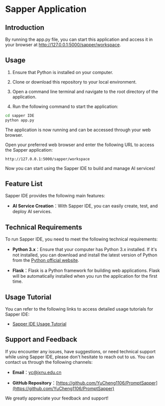# Sapper Application

## Introduction
By running the app.py file, you can start this application and access it in your browser at http://127.0.0.1:5000/sapper/workspace.

## Usage

1. Ensure that Python is installed on your computer.

2. Clone or download this repository to your local environment.

3. Open a command line terminal and navigate to the root directory of the application.

4. Run the following command to start the application:

```bash
cd sapper IDE
python app.py
```
The application is now running and can be accessed through your web browser.

Open your preferred web browser and enter the following URL to access the Sapper application:

```angular2html
http://127.0.0.1:5000/sapper/workspace
```

Now you can start using the Sapper IDE to build and manage AI services!

## Feature List

Sapper IDE provides the following main features:

- **AI Service Creation**：With Sapper IDE, you can easily create, test, and deploy AI services.

## Technical Requirements

To run Sapper IDE, you need to meet the following technical requirements:

- **Python 3.x**：Ensure that your computer has Python 3.x installed. If it's not installed, you can download and install the latest version of Python from the [Python official website](https://www.python.org/downloads/).

- **Flask**：Flask is a Python framework for building web applications. Flask will be automatically installed when you run the application for the first time.

## Usage Tutorial

You can refer to the following links to access detailed usage tutorials for Sapper IDE:

- [Sapper IDE Usage Tutorial](https://www.aichain.online/public/content%20pages/sapperide/ideintro.html)


## Support and Feedback

If you encounter any issues, have suggestions, or need technical support while using Sapper IDE, please don't hesitate to reach out to us. You can contact us through the following channels:

- **Email**：yc@jxnu.edu.cn

- **GitHub Repository**：[https://github.com/YuCheng1106/PromptSapper](https://github.com/YuCheng1106/PromptSapper)

We greatly appreciate your feedback and support!
